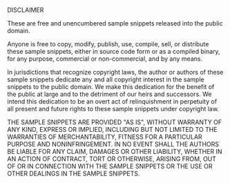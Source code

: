 DISCLAIMER

These are free and unencumbered sample snippets released into the public domain.

Anyone is free to copy, modify, publish, use, compile, sell, or distribute these sample snippets, either in source code form or as a compiled binary, for any purpose, commercial or non-commercial, and by any means.

In jurisdictions that recognize copyright laws, the author or authors of these sample snippets dedicate any and all copyright interest in the sample snippets to the public domain. We make this dedication for the benefit of the public at large and to the detriment of our heirs and successors. We intend this dedication to be an overt act of relinquishment in perpetuity of all present and future rights to these sample snippets under copyright law.

THE SAMPLE SNIPPETS ARE PROVIDED "AS IS", WITHOUT WARRANTY OF ANY KIND, EXPRESS OR IMPLIED, INCLUDING BUT NOT LIMITED TO THE WARRANTIES OF MERCHANTABILITY, FITNESS FOR A PARTICULAR PURPOSE AND NONINFRINGEMENT. IN NO EVENT SHALL THE AUTHORS BE LIABLE FOR ANY CLAIM, DAMAGES OR OTHER LIABILITY, WHETHER IN AN ACTION OF CONTRACT, TORT OR OTHERWISE, ARISING FROM, OUT OF OR IN CONNECTION WITH THE SAMPLE SNIPPETS OR THE USE OR OTHER DEALINGS IN THE SAMPLE SNIPPETS.

